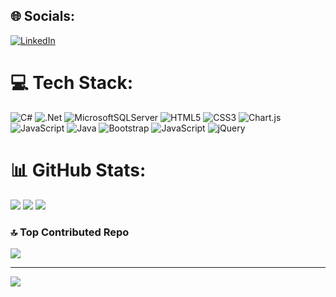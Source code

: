 
## 🌐 Socials:
[![LinkedIn](https://img.shields.io/badge/LinkedIn-%230077B5.svg?logo=linkedin&logoColor=white)](https://linkedin.com/in/erenegitmen) 

# 💻 Tech Stack:
![C#](https://img.shields.io/badge/c%23-%23239120.svg?style=flat&logo=csharp&logoColor=white) ![.Net](https://img.shields.io/badge/.NET-5C2D91?style=flat&logo=.net&logoColor=white) ![MicrosoftSQLServer](https://img.shields.io/badge/Microsoft%20SQL%20Server-CC2927?style=flat&logo=microsoft%20sql%20server&logoColor=white) ![HTML5](https://img.shields.io/badge/html5-%23E34F26.svg?style=flat&logo=html5&logoColor=white) ![CSS3](https://img.shields.io/badge/css3-%231572B6.svg?style=flat&logo=css3&logoColor=white) ![Chart.js](https://img.shields.io/badge/chart.js-F5788D.svg?style=flat&logo=chart.js&logoColor=white) ![JavaScript](https://img.shields.io/badge/javascript-%23323330.svg?style=flat&logo=javascript&logoColor=%23F7DF1E) ![Java](https://img.shields.io/badge/java-%23ED8B00.svg?style=flat&logo=openjdk&logoColor=white) ![Bootstrap](https://img.shields.io/badge/bootstrap-%238511FA.svg?style=flat&logo=bootstrap&logoColor=white) ![JavaScript](https://img.shields.io/badge/javascript-%23323330.svg?style=flat&logo=javascript&logoColor=%23F7DF1E) ![jQuery](https://img.shields.io/badge/jquery-%230769AD.svg?style=flat&logo=jquery&logoColor=white)
# 📊 GitHub Stats:
![](https://github-readme-stats.vercel.app/api?username=erenegtmn&theme=dracula&hide_border=false&include_all_commits=true&count_private=false)  ![](https://github-readme-stats.vercel.app/api/top-langs/?username=erenegtmn&theme=dracula&hide_border=false&include_all_commits=true&count_private=false&layout=compact)  ![](https://github-readme-streak-stats.herokuapp.com/?user=erenegtmn&theme=dracula&hide_border=false)

### 🔝 Top Contributed Repo
![](https://github-contributor-stats.vercel.app/api?username=erenegtmn&limit=5&theme=dark&combine_all_yearly_contributions=true)

---
[![](https://visitcount.itsvg.in/api?id=erenegtmn&icon=9&color=11)](https://visitcount.itsvg.in)
